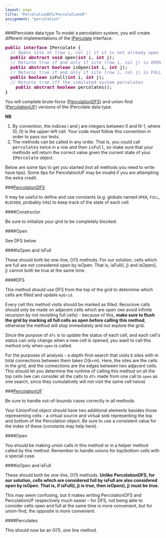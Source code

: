```yaml
---
layout: page
title: "PercolationDFS/PercolationUF"
assignment: "percolation"
---
```


###IPercolate data type
To model a percolation system, you will create different implementations of the
[IPercolate](/percolation/code/IPercolate.html) interface:

<pre><tt><b><font color="#7f0055">public</font></b><font color="#000000"> </font><b><font color="#7f0055">interface</font></b><font color="#000000"> </font><font color="#000000">IPercolate</font><font color="#000000"> </font><font color="#000000">{</font>
<font color="#000000">	</font><font color="#717ab3">// Opens site at (row i, col j) if it is not already open</font>
<font color="#000000">	</font><b><font color="#7f0055">public</font></b><font color="#000000"> </font><b><font color="#7f0055">abstract</font></b><font color="#000000"> </font><b><font color="#7f0055">void</font></b><font color="#000000"> </font><font color="#000000">open</font><font color="#000000">(</font><b><font color="#7f0055">int</font></b><font color="#000000"> i</font><font color="#000000">,</font><font color="#000000"> </font><b><font color="#7f0055">int</font></b><font color="#000000"> j</font><font color="#000000">);</font><font color="#000000"> </font>
<font color="#000000">	</font><font color="#717ab3">// Returns true if and only if site (row i, col j) is OPEN</font>
<font color="#000000">	</font><b><font color="#7f0055">public</font></b><font color="#000000"> </font><b><font color="#7f0055">abstract</font></b><font color="#000000"> </font><b><font color="#7f0055">boolean</font></b><font color="#000000"> </font><font color="#000000">isOpen</font><font color="#000000">(</font><b><font color="#7f0055">int</font></b><font color="#000000"> i</font><font color="#000000">,</font><font color="#000000"> </font><b><font color="#7f0055">int</font></b><font color="#000000"> j</font><font color="#000000">);</font>
<font color="#000000">	</font><font color="#717ab3">// Returns true if and only if site (row i, col j) is FULL</font>
<font color="#000000">	</font><b><font color="#7f0055">public</font></b><font color="#000000"> </font><b><font color="#7f0055">boolean</font></b><font color="#000000"> </font><font color="#000000">isFull</font><font color="#000000">(</font><b><font color="#7f0055">int</font></b><font color="#000000"> i</font><font color="#000000">,</font><font color="#000000"> </font><b><font color="#7f0055">int</font></b><font color="#000000"> j</font><font color="#000000">);</font><font color="#000000"> </font>
<font color="#000000">	</font><font color="#717ab3">// Returns true iff the simulated system percolates</font>
<font color="#000000">    </font><b><font color="#7f0055">public</font></b><font color="#000000"> </font><b><font color="#7f0055">abstract</font></b><font color="#000000"> </font><b><font color="#7f0055">boolean</font></b><font color="#000000"> </font><font color="#000000">percolates</font><font color="#000000">();</font>
<font color="#000000">}</font></tt></pre>


You will complete brute-force ([PercolationDFS](/percolation/code/PercolationDFS.html)) and union-find ([PercolationUF](/percolation/code/PercolationUF.html)) versions of the IPercolate data type. 

<b>NB</b>
<ol>
<li> By convention, the indices i and j are integers between 0 and N-1, where (0, 0) is the upper-left cell. Your code must follow this convention in order to pass our tests.
<li> The methods can be called in any order. That is, you could call <tt>percolates</tt> twice in a row and then <tt>isFull</tt>, so make sure that your methods will return the correct value given the current state of your <tt>IPercolate</tt> object.
</ol>

Below are some tips to get you started (not all methods you need to write have tips). Some tips for PercolationUF may be invalid if you are attempting the extra credit.

###[PercolationDFS](/percolation/code/PercolationDFS.html)

It may be useful to define and use constants (e.g. globals named <code>OPEN</code>, <code>FULL</code>, <code>BLOCKED</code>, probably ints) to keep track of the state of each cell.

####Constructor

Be sure to initialize your grid to be completely blocked.

####Open

See DFS below

####IsOpen and IsFull

These should both be one-line, O(1) methods. For our solution, cells which are full are not considered open by isOpen. That is, isFull(i, j) and isOpen(i, j) cannot both be true at the same time. 

####DFS

This method should use DFS from the top of the grid to determine which cells are filled and update <code>myGrid</code>.

Every cell this method visits should be marked as filled. Recursive calls should only be made on adjacent cells which are open (we avoid infinite recursion by not revisiting full cells) - because of this, <b>make sure to flush the grid by marking all full cells as open before calling this method</b>, otherwise the method will stop immediately and not explore the grid.

Since the purpose of <code>dfs</code> is to update the status of each cell, and each cell's status can only change when a new cell is opened, you want to call this method only when <code>open</code> is called.

For the purposes of analysis - a depth-first-search that visits k sites with m total connections between them takes O(k+m). Here, the sites are the cells in the grid, and the connections are the edges between two adjacent cells. This should let you determine the runtime of calling this method on all the top cells (we can consider all the calls to <code>dfs</code> made from one call to <code>open</code> as one search, since they cumulatively will not visit the same cell twice)

###[PercolationUF](/percolation/code/PercolationUF.html)

Be sure to handle out-of-bounds cases correctly in all methods.

Your IUnionFind object should have two additional elements besides those representing cells - a virtual source and virtual sink representing the top and bottom of the Percolation object. Be sure to use a consistent value for the index of these (constants may help here).

####Open

You should be making union calls in this method or in a helper method called by this method. Remember to handle unions for top/bottom cells with a special case.

####isOpen and isFull

These should both be one-line, O(1) methods. <b> Unlike PercolationDFS, for our solution, cells which are considered full by isFull are also considered open by isOpen. That is, if isFull(i, j) is true, then isOpen(i, j) must be true.</b> 

This may seem confusing, but it makes writing PercolationDFS and PercolationUF respectively much easier - for DFS, not being able to consider cells open and full at the same time is more convenient, but for union-find, the opposite is more convenient.

####Percolates

This should now be an O(1), one line method. 

